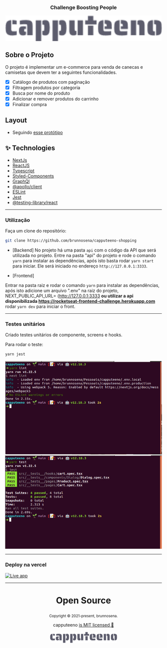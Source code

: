 <p align="center">
  <h3 align="center">Challenge Boosting People</h3>
</p>

<img src=".github/capputeeno.png" width="700" /> 


## Sobre o Projeto

O projeto é implementar um e-commerce para venda de canecas e camisetas que devem ter a seguintes funcionalidades.

- [x] Catálogo de produtos com paginação
- [x] Filtragem produtos por categoria
- [x] Busca por nome do produto
- [x] Adicionar e remover produtos do carrinho
- [x] Finalizar compra

## Layout

- Seguindo [esse protótipo](https://www.figma.com/file/rET9F2CeUEJdiVN7JRu993/E-commerce---capputeeno?node-id=680%3A6449)

## ✨ Technologies

- [NextJs](https://pt-br.reactjs.org/)
- [ReactJS](https://reactjs.org/)
- [Typescript](https://www.typescriptlang.org/)
- [Styled-Components](https://styled-components.com/)
- [GraphQl](https://graphql.org/)
- [@apollo/client](https://www.apollographql.com/docs/react/)
- [ESLint](https://eslint.org/)
- [Jest](https://jestjs.io/pt-BR/)
- [@testing-library/react](https://testing-library.com/)

---

### Utilização

Faça um clone do repositório:
```sh
git clone https://github.com/brunnosena/capputeeno-shopping
```

- [Backend]
No projeto há uma pasta `api` com o código da API que será 
utilizada no projeto. 
Entre na pasta "api" do projeto e rode o comando `yarn` para instalar as dependências, após isto basta rodar `yarn start` para iniciar. 
Ele será iniciado no endereço `http://127.0.0.1:3333`.

- [Frontend]

Entrar na pasta raiz e rodar o comando `yarn` para instalar as dependências, após isto adicione um arquivo ".env" na raiz do projeto, NEXT_PUBLIC_API_URL= (http://127.0.0.1:3333 **ou utilizar a api disponibilizada https://rocketseat-frontend-challenge.herokuapp.com** rodar `yarn dev` para iniciar o front.

---

### Testes unitários

Criado testes unitários de componente, screens e hooks.

Para rodar o teste:

```sh
yarn jest
```

<img src=".github/lint.png" alt="thumbnail_lint"/>
<img src=".github/test.png" alt="thumbnail_test"/>

---

### Deploy na vercel

[![Live app](https://vercel.com/button)](https://capputeeno.brunnosena.vercel.app/)

---

<div align="center">
  <h1>Open Source</h1>
  <sub>Copyright © 2021-present, brunnosena.</sub>
  <p>capputeeno <a href="https://github.com/brunnosena/capputeeno-shopping/tree/dev/LICENSE">is MIT licensed 💖</a></p>
  <img src=".github/capputeeno.png" />
</div>